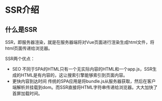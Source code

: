 # SSR介绍

## 什么是SSR

SSR，即服务器渲染，就是在服务器端将对Vue页面进行渲染生成html文件，将html页面传递给浏览器。

SSR两个优点：

- SEO 不同于SPA的HTML只有一个无实际内容的HTML和一个app.js，SSR生成的HTML是有内容的，这让搜索引擎能够索引到页面内容。
- 更快内容到达时间 传统的SPA应用是将bundle.js从服务器获取，然后在客户端解析并挂载到dom。而SSR直接将HTML字符串传递给浏览器。大大加快了首屏加载时间。
